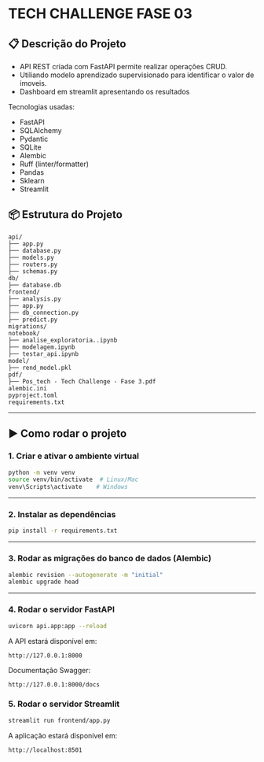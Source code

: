# TECH CHALLENGE FASE 03

## 📋 Descrição do Projeto 
* API REST criada com FastAPI permite realizar operações CRUD.
* Utiliando modelo aprendizado supervisionado para identificar o valor de imoveis.
* Dashboard em streamlit apresentando os resultados

Tecnologias usadas:

- FastAPI
- SQLAlchemy
- Pydantic
- SQLite
- Alembic
- Ruff (linter/formatter)
- Pandas
- Sklearn
- Streamlit

## 📦 Estrutura do Projeto

```
api/
├── app.py
├── database.py
├── models.py
├── routers.py
├── schemas.py
db/
├── database.db
frontend/
├── analysis.py
├── app.py
├── db_connection.py
├── predict.py
migrations/
notebook/
├── analise_exploratoria..ipynb
├── modelagem.ipynb
├── testar_api.ipynb
model/
├── rend_model.pkl
pdf/
├── Pos_tech - Tech Challenge - Fase 3.pdf
alembic.ini
pyproject.toml
requirements.txt
```

---

## ▶️ Como rodar o projeto

### 1. Criar e ativar o ambiente virtual

```bash
python -m venv venv
source venv/bin/activate  # Linux/Mac
venv\Scripts\activate    # Windows
```
---

### 2. Instalar as dependências

```bash
pip install -r requirements.txt
```

---
### 3. Rodar as migrações do banco de dados (Alembic)

```bash
alembic revision --autogenerate -m "initial"
alembic upgrade head
```

---

### 4. Rodar o servidor FastAPI

```bash
uvicorn api.app:app --reload
```

A API estará disponível em:

```
http://127.0.0.1:8000
```

Documentação Swagger:

```
http://127.0.0.1:8000/docs
```

### 5. Rodar o servidor Streamlit
```bash
streamlit run frontend/app.py 
```

A aplicação estará disponível em:

```
http://localhost:8501
```